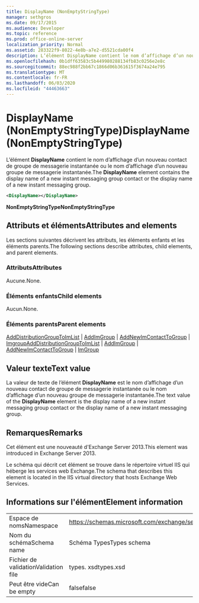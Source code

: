 ```yaml
---
title: DisplayName (NonEmptyStringType)
manager: sethgros
ms.date: 09/17/2015
ms.audience: Developer
ms.topic: reference
ms.prod: office-online-server
localization_priority: Normal
ms.assetid: 283322f9-8022-4e8b-a7e2-d5521cda00f4
description: L’élément DisplayName contient le nom d’affichage d’un nouveau contact de groupe de messagerie instantanée ou le nom d’affichage d’un nouveau groupe de messagerie instantanée.
ms.openlocfilehash: 0b1dff63583c5b449980288134fb83c0256e2e8c
ms.sourcegitcommit: 88ec988f2bb67c1866d06b361615f3674a24e795
ms.translationtype: MT
ms.contentlocale: fr-FR
ms.lasthandoff: 06/03/2020
ms.locfileid: "44463663"
---
```

# <a name="displayname-nonemptystringtype"></a><span data-ttu-id="07411-103">DisplayName (NonEmptyStringType)</span><span class="sxs-lookup"><span data-stu-id="07411-103">DisplayName (NonEmptyStringType)</span></span>

<span data-ttu-id="07411-104">L’élément **DisplayName** contient le nom d’affichage d’un nouveau contact de groupe de messagerie instantanée ou le nom d’affichage d’un nouveau groupe de messagerie instantanée.</span><span class="sxs-lookup"><span data-stu-id="07411-104">The **DisplayName** element contains the display name of a new instant messaging group contact or the display name of a new instant messaging group.</span></span> 
  
```XML
<DisplayName></DisplayName>
```

 <span data-ttu-id="07411-105">**NonEmptyStringType**</span><span class="sxs-lookup"><span data-stu-id="07411-105">**NonEmptyStringType**</span></span>
## <a name="attributes-and-elements"></a><span data-ttu-id="07411-106">Attributs et éléments</span><span class="sxs-lookup"><span data-stu-id="07411-106">Attributes and elements</span></span>

<span data-ttu-id="07411-107">Les sections suivantes décrivent les attributs, les éléments enfants et les éléments parents.</span><span class="sxs-lookup"><span data-stu-id="07411-107">The following sections describe attributes, child elements, and parent elements.</span></span>
  
### <a name="attributes"></a><span data-ttu-id="07411-108">Attributs</span><span class="sxs-lookup"><span data-stu-id="07411-108">Attributes</span></span>

<span data-ttu-id="07411-109">Aucune.</span><span class="sxs-lookup"><span data-stu-id="07411-109">None.</span></span>
  
### <a name="child-elements"></a><span data-ttu-id="07411-110">Éléments enfants</span><span class="sxs-lookup"><span data-stu-id="07411-110">Child elements</span></span>

<span data-ttu-id="07411-111">Aucun.</span><span class="sxs-lookup"><span data-stu-id="07411-111">None.</span></span>
  
### <a name="parent-elements"></a><span data-ttu-id="07411-112">Éléments parents</span><span class="sxs-lookup"><span data-stu-id="07411-112">Parent elements</span></span>

<span data-ttu-id="07411-113">[AddDistributionGroupToImList](adddistributiongrouptoimlist.md)  |  [AddImGroup](addimgroup.md)  |  [AddNewImContactToGroup](addnewimcontacttogroup.md)  |  [Imgroup](imgroup.md)</span><span class="sxs-lookup"><span data-stu-id="07411-113">[AddDistributionGroupToImList](adddistributiongrouptoimlist.md) | [AddImGroup](addimgroup.md) | [AddNewImContactToGroup](addnewimcontacttogroup.md) | [ImGroup](imgroup.md)</span></span>
  
## <a name="text-value"></a><span data-ttu-id="07411-114">Valeur texte</span><span class="sxs-lookup"><span data-stu-id="07411-114">Text value</span></span>

<span data-ttu-id="07411-115">La valeur de texte de l’élément **DisplayName** est le nom d’affichage d’un nouveau contact de groupe de messagerie instantanée ou le nom d’affichage d’un nouveau groupe de messagerie instantanée.</span><span class="sxs-lookup"><span data-stu-id="07411-115">The text value of the **DisplayName** element is the display name of a new instant messaging group contact or the display name of a new instant messaging group.</span></span> 
  
## <a name="remarks"></a><span data-ttu-id="07411-116">Remarques</span><span class="sxs-lookup"><span data-stu-id="07411-116">Remarks</span></span>

<span data-ttu-id="07411-117">Cet élément est une nouveauté d'Exchange Server 2013.</span><span class="sxs-lookup"><span data-stu-id="07411-117">This element was introduced in Exchange Server 2013.</span></span>
  
<span data-ttu-id="07411-118">Le schéma qui décrit cet élément se trouve dans le répertoire virtuel IIS qui héberge les services web Exchange.</span><span class="sxs-lookup"><span data-stu-id="07411-118">The schema that describes this element is located in the IIS virtual directory that hosts Exchange Web Services.</span></span>
  
## <a name="element-information"></a><span data-ttu-id="07411-119">Informations sur l'élément</span><span class="sxs-lookup"><span data-stu-id="07411-119">Element information</span></span>

|||
|:-----|:-----|
|<span data-ttu-id="07411-120">Espace de noms</span><span class="sxs-lookup"><span data-stu-id="07411-120">Namespace</span></span>  <br/> |https://schemas.microsoft.com/exchange/services/2006/types  <br/> |
|<span data-ttu-id="07411-121">Nom du schéma</span><span class="sxs-lookup"><span data-stu-id="07411-121">Schema name</span></span>  <br/> |<span data-ttu-id="07411-122">Schéma Types</span><span class="sxs-lookup"><span data-stu-id="07411-122">Types schema</span></span>  <br/> |
|<span data-ttu-id="07411-123">Fichier de validation</span><span class="sxs-lookup"><span data-stu-id="07411-123">Validation file</span></span>  <br/> |<span data-ttu-id="07411-124">types. xsd</span><span class="sxs-lookup"><span data-stu-id="07411-124">types.xsd</span></span>  <br/> |
|<span data-ttu-id="07411-125">Peut être vide</span><span class="sxs-lookup"><span data-stu-id="07411-125">Can be empty</span></span>  <br/> |<span data-ttu-id="07411-126">false</span><span class="sxs-lookup"><span data-stu-id="07411-126">false</span></span>  <br/> |
   

